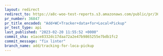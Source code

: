 ```yaml
---
layout: redirect
redirect_to: https://a8c-woo-test-reports.s3.amazonaws.com/public/pr/36847/api/index.html
pr_number: 36847
pr_title_encoded: "Add+WC+Tracker+data+for+Local+Pickup"
pr_test_type: api
last_published: "2023-02-20 11:55:52 +0000"
commit_sha: e1ace8332dc17daa72a2e47b9865255e7bdb1fc2
commit_message: "fix linter"
branch_name: add/tracking-for-loca-pickup
---
```

